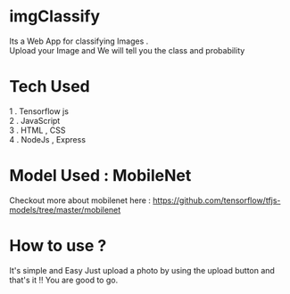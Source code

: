 # imgClassify
Its a Web App for classifying Images . <br>
Upload your Image and We will tell you the class and probability 
# Tech Used
1 . Tensorflow js<br>
2 . JavaScript<br>
3 . HTML , CSS<br>
4 . NodeJs , Express <br>
# Model Used : MobileNet
Checkout more about mobilenet here :  https://github.com/tensorflow/tfjs-models/tree/master/mobilenet
# How to use ?
It's simple and Easy Just upload a photo by using the upload button and that's it !! You are good to go.
